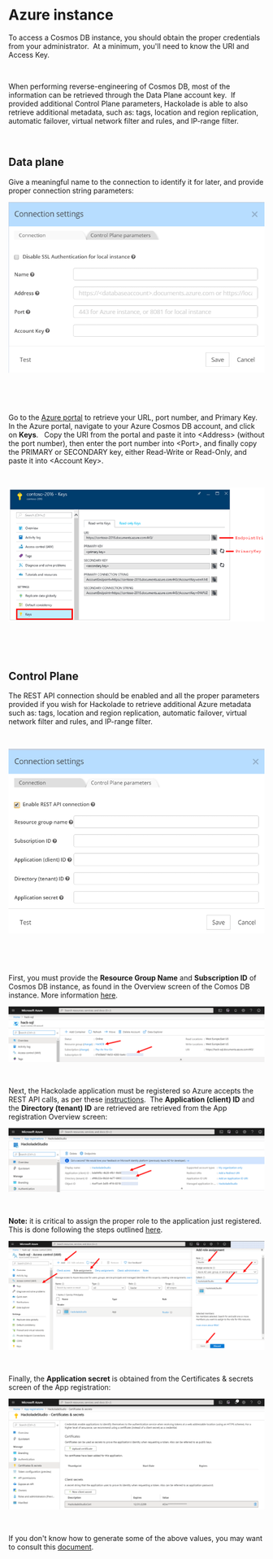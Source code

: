 # Azure instance

To access a Cosmos DB instance, you should obtain the proper credentials from your administrator.&nbsp; At a minimum, you'll need to know the URI and Access Key. &nbsp;

&nbsp;

When performing reverse-engineering of Cosmos DB, most of the information can be retrieved through the Data Plane account key.&nbsp; If provided additional Control Plane parameters, Hackolade is able to also retrieve additional metadata, such as: tags, location and region replication, automatic failover, virtual network filter and rules, and IP-range filter.&nbsp;

&nbsp;

## Data plane

Give a meaningful name to the connection to identify it for later, and provide proper connection string parameters:

![Cosmos DB connection settings dialog](<lib/Cosmos%20DB%20connection%20settings%20dialog.png>)

&nbsp;

&nbsp;

Go to the [Azure portal](<https://portal.azure.com/> "target=\"\_blank\"") to retrieve your URL, port number, and Primary Key.&nbsp; In the Azure portal, navigate to your Azure Cosmos DB account, and click on **Keys**. &nbsp; Copy the URI from the portal and paste it into \<Address\> (without the port number), then enter the port number into \<Port\>, and finally copy the PRIMARY or SECONDARY key, either Read-Write or Read-Only, and paste it into \<Account Key\>.

&nbsp;

![Azure Portal - DocDB connection](<lib/Azure%20Portal%20-%20DocDB%20connection.png>)

&nbsp;

&nbsp;

## Control Plane

The REST API connection should be enabled and all the proper parameters provided if you wish for Hackolade to retrieve additional Azure metadata such as: tags, location and region replication, automatic failover, virtual network filter and rules, and IP-range filter.&nbsp;

&nbsp;

![CosmosDB Data Plane dialog](<lib/CosmosDB%20Data%20Plane%20dialog.png>)

&nbsp;

&nbsp;

First, you must provide the **Resource Group Name** and **Subscription ID** of Cosmos DB instance, as found in the Overview screen of the Comos DB instance. More information [here](<https://docs.microsoft.com/en-us/azure/cosmos-db/how-to-manage-database-account#create-an-account> "target=\"\_blank\"").

![CosmosDB - Azure instance overview screen](<lib/CosmosDB%20-%20Azure%20instance%20overview%20screen.png>)

&nbsp;

Next, the Hackolade application must be registered so Azure accepts the REST API calls, as per these [instructions](<https://docs.microsoft.com/en-us/azure/active-directory/develop/howto-create-service-principal-portal> "target=\"\_blank\"").&nbsp; The **Application (client) ID** and the **Directory (tenant) ID** are retrieved are retrieved from the App registration Overview screen:

![CosmosDB - Azure App registration overview](<lib/CosmosDB%20-%20Azure%20App%20registration%20overview.png>)

&nbsp;

**Note:** it is critical to assign the proper role to the application just registered.&nbsp; This is done following the steps outlined [here](<https://docs.microsoft.com/en-us/azure/role-based-access-control/role-assignments-portal> "target=\"\_blank\"").&nbsp;

![CosmosDB - Azure IAM role assignment](<lib/CosmosDB%20-%20Azure%20IAM%20role%20assignment.png>)

&nbsp;

Finally, the **Application secret** is obtained from the Certificates \& secrets screen of the App registration:&nbsp;

![CosmosDB - Azure App registration secrets scr](<lib/CosmosDB%20-%20Azure%20App%20registration%20secrets%20scr.png>)

&nbsp;

If you don't know how to generate some of the above values, you may want to consult this [document](<https://github.com/Azure/azure-libraries-for-net/blob/master/AUTH.md> "target=\"\_blank\"").

&nbsp;

